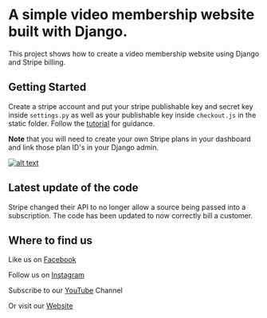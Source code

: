 # A simple video membership website built with Django.

This project shows how to create a video membership website using Django and Stripe billing.

## Getting Started

Create a stripe account and put your stripe publishable key and secret key inside `settings.py` as well as your publishable key inside `checkout.js` in the static folder. Follow the [tutorial](https://youtu.be/zu2PBUHMEew) for guidance.

**Note** that you will need to create your own Stripe plans in your dashboard and link those plan ID's in your Django admin.

[![alt text](https://github.com/justdjango/video-membership/blob/master/thumbnail.png "Logo")](https://youtu.be/zu2PBUHMEew)

## Latest update of the code

Stripe changed their API to no longer allow a source being passed into a subscription. The code has been updated to now correctly bill a customer.

## Where to find us

Like us on [Facebook](https://www.facebook.com/justdjangocode/)

Follow us on [Instagram](https://www.instagram.com/justdjangocode/)

Subscribe to our [YouTube](https://www.youtube.com/channel/UCRM1gWNTDx0SHIqUJygD-kQ) Channel

Or visit our [Website](https://www.justdjango.com)